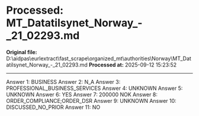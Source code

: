 # Processed: MT_Datatilsynet_Norway_-_21_02293.md

**Original file:** D:\aidpas\eurlextract\fast_scrape\organized_mt\authorities\Norway\MT_Datatilsynet_Norway_-_21_02293.md
**Processed at:** 2025-09-12 15:23:52

---

Answer 1: BUSINESS
Answer 2: N_A
Answer 3: PROFESSIONAL_BUSINESS_SERVICES
Answer 4: UNKNOWN
Answer 5: UNKNOWN
Answer 6: YES
Answer 7: 200000 NOK
Answer 8: ORDER_COMPLIANCE;ORDER_DSR
Answer 9: UNKNOWN
Answer 10: DISCUSSED_NO_PRIOR
Answer 11: NO